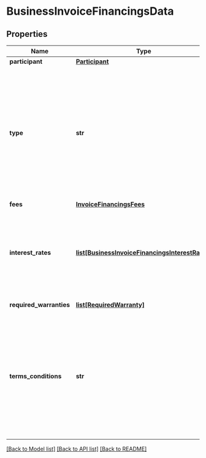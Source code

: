 # BusinessInvoiceFinancingsData

## Properties
Name | Type | Description | Notes
------------ | ------------- | ------------- | -------------
**participant** | [**Participant**](Participant.md) |  | [optional] 
**type** | **str** | Modalidades de direitos creditórios descontados ofertados para pessoas Jurídicas, conforme Circular 4015-Bacen. Direito creditório descontado é a antecipação de créditos relativos por ex. ao: desconto de duplicatas, desconto de cheques,antecipação de fatura de cartão de crédito | 
**fees** | [**InvoiceFinancingsFees**](InvoiceFinancingsFees.md) |  | 
**interest_rates** | [**list[BusinessInvoiceFinancingsInterestRates]**](BusinessInvoiceFinancingsInterestRates.md) | Lista que traz o conjunto de informações necessárias para demonstrar a distribuição de frequências das taxas de juros remuneratórios da Modalidade de crédito | 
**required_warranties** | [**list[RequiredWarranty]**](RequiredWarranty.md) | Lista das  garantias exigidas | 
**terms_conditions** | **str** | Campo aberto para informar as condições contratuais relativas à Modalidade de Financiamentos para pessoa jurídica informada. Pode ser informada a URL referente ao endereço onde constam as condições informadas. Endereço eletrônico de acesso ao canal. | 

[[Back to Model list]](../README.md#documentation-for-models) [[Back to API list]](../README.md#documentation-for-api-endpoints) [[Back to README]](../README.md)

